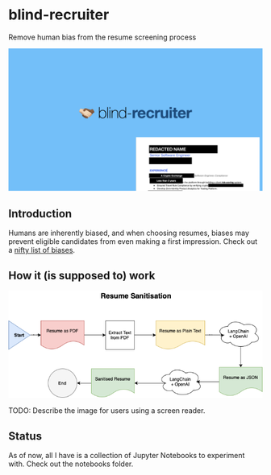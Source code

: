 # blind-recruiter
Remove human bias from the resume screening process

![A banner image, depicting a PDF resume with redacted fields marked by black ink](./_docs/blind-recruiter.banner.png)

## Introduction
Humans are inherently biased, and when choosing resumes, biases may prevent eligible candidates from
even making a first impression. Check out a [nifty list of biases](https://github.com/aniruddha-adhikary/blind-recruiter/wiki/Biases-to-address).

## How it (is supposed to) work
![A flow diagram visualising the step-by-step processing workflow](./_docs/flow-diagram.drawio.png)

TODO: Describe the image for users using a screen reader.

## Status
As of now, all I have is a collection of Jupyter Notebooks to experiment with. Check out the notebooks folder.